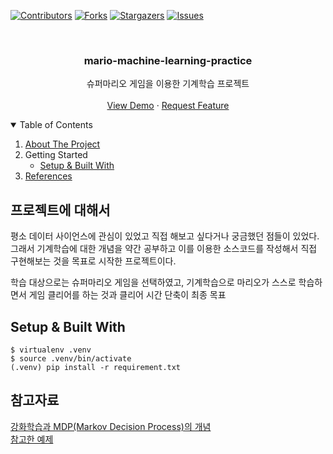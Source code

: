 <!-- PROJECT SHIELDS -->
[![Contributors][contributors-shield]][contributors-url]
[![Forks][forks-shield]][forks-url]
[![Stargazers][stars-shield]][stars-url]
[![Issues][issues-shield]][issues-url]

<!-- PROJECT LOGO -->
<br />
<p align="center">
    <h3 align="center">mario-machine-learning-practice</h3>
    <p align="center">
        슈퍼마리오 게임을 이용한 기계학습 프로젝트
        <br/><br/>
        <a href="https://github.com/koojongin/mario-machine-learning-practice">View Demo</a>
        ·
        <a href="https://github.com/koojongin/mario-machine-learning-practice/issues">Request Feature</a>
    </p>
</p>

<!-- TABLE OF CONTENTS -->
<details open="open">
  <summary>Table of Contents</summary>
  <ol>
    <li>
      <a href="#프로젝트에 대해서">About The Project</a>
    </li>
    <li>
      <div>Getting Started</div>
      <ul>
        <li><a href="#Setup & Built With">Setup & Built With</a></li>
      </ul>
    </li>
    <li>
      <a href="#참고자료">References</a>
    </li>
  </ol>
</details>

## 프로젝트에 대해서
평소 데이터 사이언스에 관심이 있었고 직접 해보고 싶다거나 궁금했던 점들이 있었다. 
그래서 기계학습에 대한 개념을 약간 공부하고 이를 이용한 소스코드를 작성해서 직접 구현해보는 것을 목표로 시작한 프로젝트이다.

학습 대상으로는 슈퍼마리오 게임을 선택하였고, 기계학습으로 마리오가 스스로 학습하면서 게임 클리어를 하는 것과 클리어 시간 단축이 최종 목표

## Setup & Built With

```
$ virtualenv .venv
$ source .venv/bin/activate
(.venv) pip install -r requirement.txt 
```

## 참고자료

[강화학습과 MDP(Markov Decision Process)의 개념](http://tcpschool.com/deep2018/deep2018_machine_reinforcement)  
[참고한 예제](https://wonseokjung.github.io/Supermario1/)

<!-- MARKDOWN LINKS & IMAGES -->
<!-- https://www.markdownguide.org/basic-syntax/#reference-style-links -->
[contributors-shield]: https://img.shields.io/github/contributors/othneildrew/Best-README-Template.svg?style=for-the-badge

[contributors-url]: https://github.com/koojongin/mario-machine-learning-practice/graphs/contributors

[forks-shield]: https://img.shields.io/github/forks/othneildrew/Best-README-Template.svg?style=for-the-badge

[forks-url]: https://github.com/koojongin/mario-machine-learning-practice/network/members

[stars-shield]: https://img.shields.io/github/stars/othneildrew/Best-README-Template.svg?style=for-the-badge

[stars-url]: https://github.com/koojongin/mario-machine-learning-practice/stargazers

[issues-shield]: https://img.shields.io/github/issues/othneildrew/Best-README-Template.svg?style=for-the-badge

[issues-url]: https://github.com/koojongin/mario-machine-learning-practice/issues
